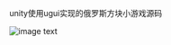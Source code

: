 ﻿unity使用ugui实现的俄罗斯方块小游戏源码



![image text](https://github.com/coding2233/Unity2048/blob/master/screenshots/00.png)